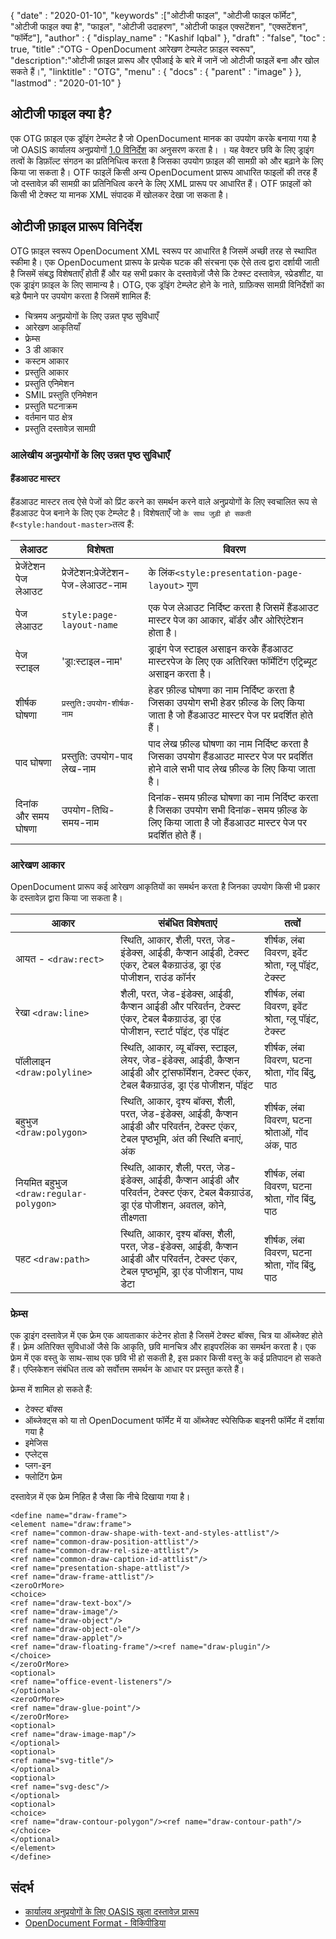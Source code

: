 {
  "date" : "2020-01-10",
  "keywords" :["ओटीजी फाइल", "ओटीजी फाइल फॉर्मेट", "ओटीजी फाइल क्या है", "फाइल", "ओटीजी उदाहरण", "ओटीजी फाइल एक्सटेंशन", "एक्सटेंशन", "फॉर्मेट"],
  "author" : {
    "display_name" : "Kashif Iqbal"
},
  "draft" : "false",
  "toc" : true,
  "title" :"OTG - OpenDocument आरेखण टेम्पलेट फ़ाइल स्वरूप",
  "description":"ओटीजी फ़ाइल प्रारूप और एपीआई के बारे में जानें जो ओटीजी फाइलें बना और खोल सकते हैं।",
  "linktitle" : "OTG",
  "menu" : {
    "docs" : {
      "parent" : "image"
}
},
  "lastmod" : "2020-01-10"
}

## ओटीजी फाइल क्या है?

एक OTG फ़ाइल एक ड्रॉइंग टेम्प्लेट है जो OpenDocument मानक का उपयोग करके बनाया गया है जो OASIS कार्यालय अनुप्रयोगों [1.0 विनिर्देश](https://www.oasis-open.org/committees/download.php/12572/OpenDocument-v1.0-os.pdf) का अनुसरण करता है। । यह वेक्टर छवि के लिए ड्राइंग तत्वों के डिफ़ॉल्ट संगठन का प्रतिनिधित्व करता है जिसका उपयोग फ़ाइल की सामग्री को और बढ़ाने के लिए किया जा सकता है। OTF फाइलें किसी अन्य OpenDocument प्रारूप आधारित फाइलों की तरह हैं जो दस्तावेज़ की सामग्री का प्रतिनिधित्व करने के लिए XML प्रारूप पर आधारित हैं। OTF फ़ाइलों को किसी भी टेक्स्ट या मानक XML संपादक में खोलकर देखा जा सकता है।

## ओटीजी फ़ाइल प्रारूप विनिर्देश ##

OTG फ़ाइल स्वरूप OpenDocument XML स्वरूप पर आधारित है जिसमें अच्छी तरह से स्थापित स्कीमा है। एक OpenDocument प्रारूप के प्रत्येक घटक की संरचना एक ऐसे तत्व द्वारा दर्शायी जाती है जिसमें संबद्ध विशेषताएँ होती हैं और यह सभी प्रकार के दस्तावेज़ों जैसे कि टेक्स्ट दस्तावेज़, स्प्रेडशीट, या एक ड्राइंग फ़ाइल के लिए सामान्य है। OTG, एक ड्रॉइंग टेम्प्लेट होने के नाते, ग्राफ़िक्स सामग्री विनिर्देशों का बड़े पैमाने पर उपयोग करता है जिसमें शामिल हैं:

* चित्रमय अनुप्रयोगों के लिए उन्नत पृष्ठ सुविधाएँ
* आरेखण आकृतियाँ
* फ्रेम्स
* 3 डी आकार
* कस्टम आकार
* प्रस्तुति आकार
* प्रस्तुति एनिमेशन
* SMIL प्रस्तुति एनिमेशन
* प्रस्तुति घटनाक्रम
* वर्तमान पाठ क्षेत्र
* प्रस्तुति दस्तावेज़ सामग्री

### आलेखीय अनुप्रयोगों के लिए उन्नत पृष्ठ सुविधाएँ ###
#### हैंडआउट मास्टर ####

हैंडआउट मास्टर तत्व ऐसे पेजों को प्रिंट करने का समर्थन करने वाले अनुप्रयोगों के लिए स्वचालित रूप से हैंडआउट पेज बनाने के लिए एक टेम्प्लेट है।
विशेषताएँ जो ` के साथ जुड़ी हो सकती हैं<style:handout-master> `तत्व हैं:

|लेआउट|विशेषता|विवरण
---|---|---|
|प्रेजेंटेशन पेज लेआउट|प्रेजेंटेशन:प्रेजेंटेशन-पेज-लेआउट-नाम| के लिंक`<style:presentation-page-layout>` गुण
|पेज लेआउट|`style:page-layout-name` | एक पेज लेआउट निर्दिष्ट करता है जिसमें हैंडआउट मास्टर पेज का आकार, बॉर्डर और ओरिएंटेशन होता है।
|पेज स्टाइल|'ड्रा:स्टाइल-नाम'|ड्राइंग पेज स्टाइल असाइन करके हैंडआउट मास्टरपेज के लिए एक अतिरिक्त फॉर्मेटिंग एट्रिब्यूट असाइन करता है।|
|शीर्षक घोषणा| `प्रस्तुति:उपयोग-शीर्षक-नाम`| हेडर फ़ील्ड घोषणा का नाम निर्दिष्ट करता है जिसका उपयोग सभी हेडर फ़ील्ड के लिए किया जाता है जो हैंडआउट मास्टर पेज पर प्रदर्शित होते हैं।
|पाद घोषणा| प्रस्तुति: उपयोग-पाद लेख-नाम | पाद लेख फ़ील्ड घोषणा का नाम निर्दिष्ट करता है जिसका उपयोग हैंडआउट मास्टर पेज पर प्रदर्शित होने वाले सभी पाद लेख फ़ील्ड के लिए किया जाता है।
|दिनांक और समय घोषणा|उपयोग-तिथि-समय-नाम|दिनांक-समय फ़ील्ड घोषणा का नाम निर्दिष्ट करता है जिसका उपयोग सभी दिनांक-समय फ़ील्ड के लिए किया जाता है जो हैंडआउट मास्टर पेज पर प्रदर्शित होते हैं।

### आरेखण आकार ###
OpenDocument प्रारूप कई आरेखण आकृतियों का समर्थन करता है जिनका उपयोग किसी भी प्रकार के दस्तावेज़ द्वारा किया जा सकता है।

|आकार|संबंधित विशेषताएं| तत्वों
---|---|---|
आयत - `<draw:rect> `|स्थिति, आकार, शैली, परत, जेड-इंडेक्स, आईडी, कैप्शन आईडी, टेक्स्ट एंकर, टेबल बैकग्राउंड, ड्रा एंड पोजीशन, राउंड कॉर्नर|शीर्षक, लंबा विवरण, इवेंट श्रोता, ग्लू पॉइंट, टेक्स्ट
रेखा `<draw:line> `|शैली, परत, जेड-इंडेक्स, आईडी, कैप्शन आईडी और परिवर्तन, टेक्स्ट एंकर, टेबल बैकग्राउंड, ड्रा एंड पोजीशन, स्टार्ट पॉइंट, एंड पॉइंट|शीर्षक, लंबा विवरण, इवेंट श्रोता, ग्लू पॉइंट, टेक्स्ट
पॉलीलाइन `<draw:polyline> `| स्थिति, आकार, व्यू बॉक्स, स्टाइल, लेयर, जेड-इंडेक्स, आईडी, कैप्शन आईडी और ट्रांसफॉर्मेशन, टेक्स्ट एंकर, टेबल बैकग्राउंड, ड्रा एंड पोजीशन, पॉइंट | शीर्षक, लंबा विवरण, घटना श्रोता, गोंद बिंदु, पाठ
बहुभुज `<draw:polygon> `|स्थिति, आकार, दृश्य बॉक्स, शैली, परत, जेड-इंडेक्स, आईडी, कैप्शन आईडी और परिवर्तन, टेक्स्ट एंकर, टेबल पृष्ठभूमि, अंत की स्थिति बनाएं, अंक|शीर्षक, लंबा विवरण, घटना श्रोताओं, गोंद अंक, पाठ
|नियमित बहुभुज `<draw:regular-polygon> `|स्थिति, आकार, शैली, परत, जेड-इंडेक्स, आईडी, कैप्शन आईडी और परिवर्तन, टेक्स्ट एंकर, टेबल बैकग्राउंड, ड्रा एंड पोजीशन, अवतल, कोने, तीक्ष्णता|शीर्षक, लंबा विवरण, घटना श्रोता, गोंद बिंदु, पाठ
|पहट `<draw:path> `|स्थिति, आकार, दृश्य बॉक्स, शैली, परत, जेड-इंडेक्स, आईडी, कैप्शन आईडी और परिवर्तन, टेक्स्ट एंकर, टेबल पृष्ठभूमि, ड्रा एंड पोजीशन, पाथ डेटा| शीर्षक, लंबा विवरण, घटना श्रोता, गोंद बिंदु, पाठ

### फ्रेम्स ###
एक ड्राइंग दस्तावेज़ में एक फ्रेम एक आयताकार कंटेनर होता है जिसमें टेक्स्ट बॉक्स, चित्र या ऑब्जेक्ट होते हैं। फ़्रेम अतिरिक्त सुविधाओं जैसे कि आकृति, छवि मानचित्र और हाइपरलिंक का समर्थन करता है। एक फ्रेम में एक वस्तु के साथ-साथ एक छवि भी हो सकती है, इस प्रकार किसी वस्तु के कई प्रतिपादन हो सकते हैं। एप्लिकेशन संबंधित तत्व को सर्वोत्तम समर्थन के आधार पर प्रस्तुत करते हैं।

फ्रेम्स में शामिल हो सकते हैं:
* टेक्स्ट बॉक्स
* ऑब्जेक्ट्स को या तो OpenDocument फॉर्मेट में या ऑब्जेक्ट स्पेसिफिक बाइनरी फॉर्मेट में दर्शाया गया है
* इमेजिस
* एप्लेट्स
* प्लग-इन
* फ्लोटिंग फ्रेम

दस्तावेज़ में एक फ्रेम निहित है जैसा कि नीचे दिखाया गया है।

```
<define name="draw-frame">
<element name="draw:frame">
<ref name="common-draw-shape-with-text-and-styles-attlist"/>
<ref name="common-draw-position-attlist"/>
<ref name="common-draw-rel-size-attlist"/>
<ref name="common-draw-caption-id-attlist"/>
<ref name="presentation-shape-attlist"/>
<ref name="draw-frame-attlist"/>
<zeroOrMore>
<choice>
<ref name="draw-text-box"/>
<ref name="draw-image"/>
<ref name="draw-object"/>
<ref name="draw-object-ole"/>
<ref name="draw-applet"/>
<ref name="draw-floating-frame"/><ref name="draw-plugin"/>
</choice>
</zeroOrMore>
<optional>
<ref name="office-event-listeners"/>
</optional>
<zeroOrMore>
<ref name="draw-glue-point"/>
</zeroOrMore>
<optional>
<ref name="draw-image-map"/>
</optional>
<optional>
<ref name="svg-title"/>
</optional>
<optional>
<ref name="svg-desc"/>
</optional>
<optional>
<choice>
<ref name="draw-contour-polygon"/><ref name="draw-contour-path"/>
</choice>
</optional>
</element>
</define>
```

## संदर्भ ##
* [कार्यालय अनुप्रयोगों के लिए OASIS खुला दस्तावेज़ प्रारूप](https://www.oasis-open.org/committees/tc_home.php?wg_abbrev=office)
* [OpenDocument Format - विकिपीडिया](https://en.wikipedia.org/wiki/OpenDocument)

